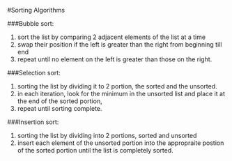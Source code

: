 #Sorting Algorithms

###Bubble sort:
1. sort the list by comparing 2 adjacent elements of the list at a time
2. swap their position if the left is greater than the right from beginning till end
3. repeat until no element on the left is greater than those on the right.


###Selection sort:
1. sorting the list by dividing it to 2 portion, the sorted and the unsorted. 
2. in each iteration, look for the minimum in the unsorted list and place it at the end of the sorted portion,
3. repeat until sorting complete.


###Insertion sort:
1. sorting the list by dividing into 2 portions, sorted and unsorted
2. insert each element of the unsorted portion into the appropraite
   postion of the sorted portion until the list is completely sorted.